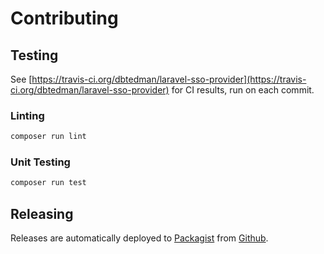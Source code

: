 
# Contributing

## Testing

See [https://travis-ci.org/dbtedman/laravel-sso-provider](https://travis-ci.org/dbtedman/laravel-sso-provider) for CI results, run on each commit.

### Linting

```bash
composer run lint
```

### Unit Testing

```bash
composer run test
```

## Releasing

Releases are automatically deployed to [Packagist](https://packagist.org/packages/dbtedman/laravel-sso-provider) from [Github](https://github.com/dbtedman/laravel-sso-provider).

